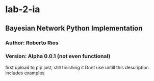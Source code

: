 # lab-2-ia

## Bayesian Network Python Implementation

### Author: Roberto Rios

### Version: Alpha 0.0.1 (not even functional)

first upload to pip just, still finishing it
Dont use untill this description includes examples

